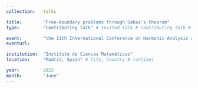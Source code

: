 ```yaml
---
collection:   talks

title:        "Free-boundary problems through Sakai's theorem"
type:         "Contributing talk" # Invited talk # Contributing talk # 

event:        "the 11th International Conference on Harmonic Analysis and Partial Differential Equations (El Escorial Meetings)"
eventurl:     

institution:  "Instituto de Ciencas Matemáticas"
location:     "Madrid, Spain" # City, Country # (online)

year:         2022
month:        "June"
---
```

